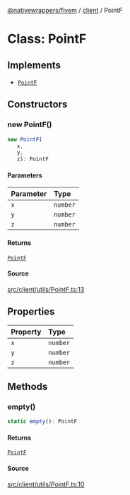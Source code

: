 [@nativewrappers/fivem](../../README.md) / [client](../README.md) / PointF

# Class: PointF

## Implements

- [`PointF`](PointF.md)

## Constructors

### new PointF()

```ts
new PointF(
   x, 
   y, 
   z): PointF
```

#### Parameters

| Parameter | Type |
| :------ | :------ |
| `x` | `number` |
| `y` | `number` |
| `z` | `number` |

#### Returns

[`PointF`](PointF.md)

#### Source

[src/client/utils/PointF.ts:13](https://github.com/nativewrappers/fivem/blob/dc30be651dd1d99507081f19ee3707fad2d3aa44/src/client/utils/PointF.ts#L13)

## Properties

| Property | Type |
| :------ | :------ |
| `x` | `number` |
| `y` | `number` |
| `z` | `number` |

## Methods

### empty()

```ts
static empty(): PointF
```

#### Returns

[`PointF`](PointF.md)

#### Source

[src/client/utils/PointF.ts:10](https://github.com/nativewrappers/fivem/blob/dc30be651dd1d99507081f19ee3707fad2d3aa44/src/client/utils/PointF.ts#L10)
